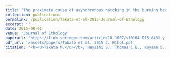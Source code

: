 ```yaml
---
title: "The proximate cause of asynchronous hatching in the burying beetle *Nicrophorus quadripunctatus*"
collection: publications
permalink: /publication/Takata-et-al-2015-Journal-of-Ethology
excerpt: ''
date: 2015-08-01
venue: 'Journal of Ethology'
paperurl: 'https://link.springer.com/article/10.1007/s10164-015-0431-y'
pdf_url: '/assets/papers/Takata et al. 2015 J. Ethol.pdf'
citation: '<b><u>Takata M.</u></b>, Hayashi S., Thomas C.E., Koyama S. (2015) <b><i>Journal of Ethology</i></b> 33: 197-203.'
---
```


<!-- 論文の要約・解説など入れたければここ打つ -->
